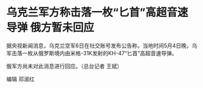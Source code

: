 # 乌克兰军方称击落一枚“匕首”高超音速导弹 俄方暂未回应

据央视新闻消息，乌克兰空军6日在社交账号发布公告称，当地时间5月4日晚，乌军击落一枚从俄罗斯境内由米格-31K发射的KH-47“匕首”高超音速导弹。

俄军方尚未对此消息进行回应。（总台记者 王斌）

编辑 邓淑红

